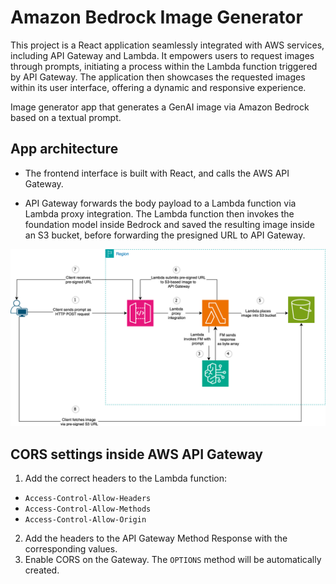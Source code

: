 # Amazon Bedrock Image Generator

This project is a React application seamlessly integrated with AWS services, including API Gateway and Lambda. It empowers users to request images through prompts, initiating a process within the Lambda function triggered by API Gateway. The application then showcases the requested images within its user interface, offering a dynamic and responsive experience.

Image generator app that generates a GenAI image via Amazon Bedrock based on a textual prompt.

## App architecture

* The frontend interface is built with React, and calls the AWS API Gateway.

* API Gateway forwards the body payload to a Lambda function via Lambda proxy integration.
  The Lambda function then invokes the foundation model inside Bedrock and saved the resulting image inside an S3 bucket,
  before forwarding the presigned URL to API Gateway.

![alt text](architecture/AWS-architecture.png "AWS Architecture")

## CORS settings inside AWS API Gateway
1. Add the correct headers to the Lambda function:
* `Access-Control-Allow-Headers`
* `Access-Control-Allow-Methods`
* `Access-Control-Allow-Origin`
2. Add the headers to the API Gateway Method Response with the corresponding values.
3. Enable CORS on the Gateway. The `OPTIONS` method will be automatically created.